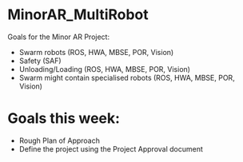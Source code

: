 # MinorAR_MultiRobot

Goals for the Minor AR Project:
- Swarm robots                              (ROS, HWA, MBSE, POR, Vision)
- Safety                                    (SAF)
- Unloading/Loading                         (ROS, HWA, MBSE, POR, Vision)
- Swarm might contain specialised robots    (ROS, HWA, MBSE, POR, Vision)

# Goals this week:
- Rough Plan of Approach
- Define the project using the Project Approval document
